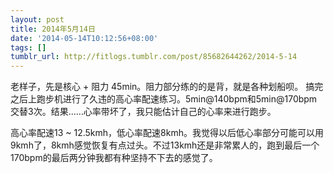 ```yaml
---
layout: post
title: 2014年5月14日
date: '2014-05-14T10:12:56+08:00'
tags: []
tumblr_url: http://fitlogs.tumblr.com/post/85682644262/2014-5-14
---
```

老样子，先是核心 + 阻力 45min。阻力部分练的的是背，就是各种划船呗。
搞完之后上跑步机进行了久违的高心率配速练习。5min@140bpm和5min@170bpm交替3次。结果……心率带坏了，我只能估计自己的心率来进行跑步。

高心率配速13 ~ 12.5kmh，低心率配速8kmh。我觉得以后低心率部分可能可以用9kmh了，8kmh感觉恢复有点过头。不过13kmh还是非常累人的，跑到最后一个170bpm的最后两分钟我都有种坚持不下去的感觉了。
